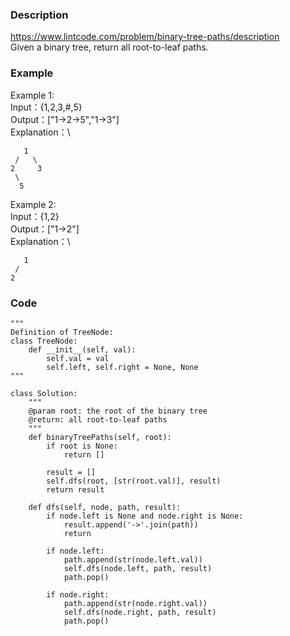 ### Description
https://www.lintcode.com/problem/binary-tree-paths/description \
Given a binary tree, return all root-to-leaf paths.

### Example
Example 1:\
Input：{1,2,3,#,5}\
Output：["1->2->5","1->3"]\
Explanation：\
```
   1
 /   \
2     3
 \
  5
```

Example 2:\
Input：{1,2}\
Output：["1->2"]\
Explanation：\
```
   1
 /   
2    
```

### Code
```
"""
Definition of TreeNode:
class TreeNode:
    def __init__(self, val):
        self.val = val
        self.left, self.right = None, None
"""

class Solution:
    """
    @param root: the root of the binary tree
    @return: all root-to-leaf paths
    """
    def binaryTreePaths(self, root):
        if root is None:
            return []
            
        result = []
        self.dfs(root, [str(root.val)], result)
        return result

    def dfs(self, node, path, result):
        if node.left is None and node.right is None:
            result.append('->'.join(path))
            return

        if node.left:
            path.append(str(node.left.val))
            self.dfs(node.left, path, result)
            path.pop()
        
        if node.right:
            path.append(str(node.right.val))
            self.dfs(node.right, path, result)
            path.pop()
```
